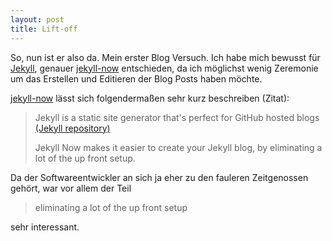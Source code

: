 ```yaml
---
layout: post
title: Lift-off
---
```


So, nun ist er also da. Mein erster Blog Versuch. Ich habe mich bewusst für [Jekyll](http://jekyllrb.com/), genauer [jekyll-now](https://github.com/barryclark/jekyll-now) entschieden, da ich möglichst wenig Zeremonie um das Erstellen und Editieren der Blog Posts haben möchte.  
  
[jekyll-now](https://github.com/barryclark/jekyll-now) lässt sich folgendermaßen sehr kurz beschreiben (Zitat):  
> Jekyll is a static site generator that's perfect for GitHub hosted blogs [(Jekyll repository)](https://github.com/jekyll/jekyll)  
> 
> Jekyll Now makes it easier to create your Jekyll blog, by eliminating a lot of the up front setup.  
  
Da der Softwareentwickler an sich ja eher zu den fauleren Zeitgenossen gehört, war vor allem der Teil  
  
> eliminating a lot of the up front setup
  
sehr interessant.
